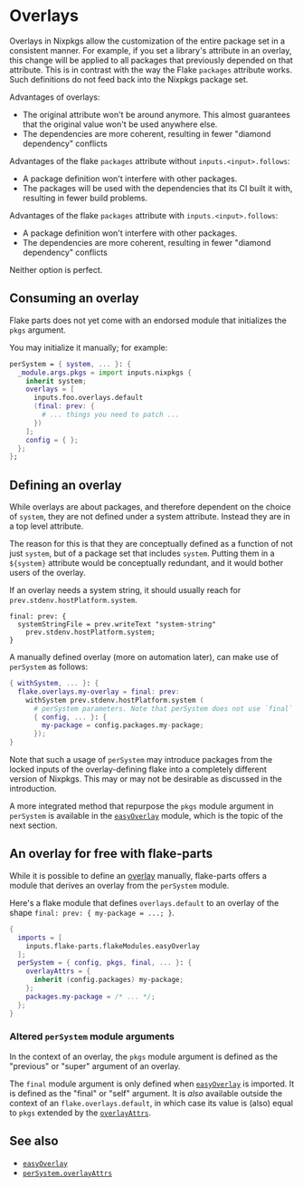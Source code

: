 # Overlays

Overlays in Nixpkgs allow the customization of the entire package set in a consistent manner. For example, if you set a library's attribute in an overlay, this change will be applied to all packages that previously depended on that attribute. This is in contrast with the way the Flake `packages` attribute works. Such definitions do not feed back into the Nixpkgs package set.

Advantages of overlays:
 - The original attribute won't be around anymore. This almost guarantees that
   the original value won't be used anywhere else.
 - The dependencies are more coherent, resulting in fewer "diamond dependency" conflicts

Advantages of the flake `packages` attribute without `inputs.<input>.follows`:
 - A package definition won't interfere with other packages.
 - The packages will be used with the dependencies that its CI built it with, resulting in fewer build problems.

Advantages of the flake `packages` attribute with `inputs.<input>.follows`:
 - A package definition won't interfere with other packages.
 - The dependencies are more coherent, resulting in fewer "diamond dependency" conflicts

Neither option is perfect.

## Consuming an overlay

Flake parts does not yet come with an endorsed module that initializes the `pkgs` argument.

You may initialize it manually; for example:

```nix
perSystem = { system, ... }: {
  _module.args.pkgs = import inputs.nixpkgs {
    inherit system;
    overlays = [
      inputs.foo.overlays.default
      (final: prev: {
        # ... things you need to patch ...
      })
    ];
    config = { };
  };
};
```


## Defining an overlay

While overlays are about packages, and therefore dependent on the choice of `system`, they are not defined under a system attribute. Instead they are in a top level attribute.

The reason for this is that they are conceptually defined as a function of not just `system`, but of a package set that includes `system`. Putting them in a `${system}` attribute would be conceptually redundant, and it would bother users of the overlay.

If an overlay needs a system string, it should usually reach for `prev.stdenv.hostPlatform.system`.

```
final: prev: {
  systemStringFile = prev.writeText "system-string"
    prev.stdenv.hostPlatform.system;
}
```

A manually defined overlay (more on automation later), can make use of `perSystem` as follows: 

```nix
{ withSystem, ... }: {
  flake.overlays.my-overlay = final: prev:
    withSystem prev.stdenv.hostPlatform.system (
      # perSystem parameters. Note that perSystem does not use `final` or `prev`.
      { config, ... }: {
        my-package = config.packages.my-package;
      });
}
```

Note that such a usage of `perSystem` may introduce packages from the locked inputs of the overlay-defining flake into a completely different version of Nixpkgs. This may or may not be desirable as discussed in the introduction.

A more integrated method that repurpose the `pkgs` module argument in `perSystem` is available in the [`easyOverlay`] module, which is the topic of the next section.

## An overlay for free with flake-parts

While it is possible to define an [overlay](options/flake-parts.html#opt-flake.overlays) manually, flake-parts offers a module that derives an overlay from the `perSystem` module.

Here's a flake module that defines `overlays.default` to an overlay of the shape `final: prev: { my-package = ...; }`.

```nix
{
  imports = [
    inputs.flake-parts.flakeModules.easyOverlay
  ];
  perSystem = { config, pkgs, final, ... }: {
    overlayAttrs = {
      inherit (config.packages) my-package;
    };
    packages.my-package = /* ... */;
  };
}
```

### Altered `perSystem` module arguments

In the context of an overlay, the `pkgs` module argument is defined as the "previous" or "super" argument of an overlay.

The `final` module argument is only defined when [`easyOverlay`] is imported. It is defined as the "final" or "self" argument. It is _also_ available outside the context of an `flake.overlays.default`, in which case its value is (also) equal to `pkgs` extended by the [`overlayAttrs`].

## See also

 - [`easyOverlay`]
 - [`perSystem.overlayAttrs`]


[`easyOverlay`]: https://flake.parts/options/flake-parts-easyoverlay
[`overlayAttrs`]: options/flake-parts-easyOverlay.html#opt-perSystem.overlayAttrs
[`perSystem.overlayAttrs`]: options/flake-parts-easyOverlay.html#opt-perSystem.overlayAttrs
